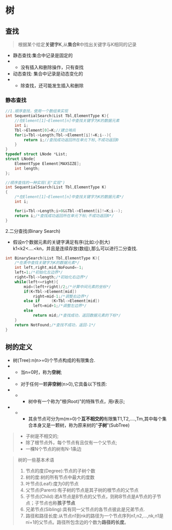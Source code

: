 # 树

## 查找

> 根据某个给定**关键字K**,从**集合R**中找出关键字与K相同的记录
* 静态查找:集合中记录是固定的
* * 没有插入和删除操作，只有查找
* 动态查找: 集合中记录是动态变化的
* * 除查找，还可能发生插入和删除

### 静态查找

```C++
//1.顺序查找，使用一个数组来实现
int SequentialSearch(List Tbl,ElementType K){
    //在Element[1]~Element[n]中查找关键字为K的数据元素
    int i;
    Tbl->Element[0]=K;//建立哨兵
    for(i=Tbl->Length;Tbl->Element[i]!=K;i--){
        return i;//查找成功返回所在单元下标,不成功返回0
    }
}
typedef struct LNode *List;
struct LNode{
    ElementType Element[MAXSIZE];
    int length;
};

//顺序查找的一种实现(无"实现")
int SequentialSearch(List Tbl,ElementType K)
{
    /*在Element[1]~Element[n]中查找关键字为K的数据元素*/
    int i;

    for(i=Tbl->Length;i>0&&Tbl->Element[i]!=K;i--);
    return i;/*查找成功返回所在单元下标;不成功返回0*/
}
```


2.二分查找(Binary Search)

* 假设n个数据元素的关键字满足有序(比如:小到大)<br>
k1<k2<....<kn，并且是连续存放(数组),那么可以进行二分查找.

```C++
int BinarySearch(List Tbl,ElementType K){
    /*在表中查找关键字为K的数据元素*/
    int left,right,mid,NoFound=-1;
    left=1;/*初始化左边界*/
    right=Tbl->length;/*初始化右边界*/
    while(left<=right){
        mid=(left+right)/2;/*计算中间元素的坐标*/
        if(K<Tbl->Element[mid])
            right=mid-1;/*调整右边界*/
        else if     (K>Tbl->Element[mid])
            left=mid+1;/*调整左边界*/
        else
            return mid;/*查找成功，返回数据元素的下标*/
    }
    return NotFound;/*查找不成功，返回-1*/
}
```

## 树的定义

* 树(Tree):n(n>=0)个节点构成的有限集合.
* * 当n=0时，称为**空树**;
* * 对于任何一颗**非空树**(n>0),它具备以下性质:
* * - 树中有一个称为"根(Root)"的特殊节点，用r表示;
* * - 其余节点可分为m(m>0)个**互不相交的**有限集T1,T2,....,Tm,其中每个集合本身又是一颗树，称为原来树的"**子树**"(SubTree)

> * 子树是不相交的;
> * 除了根节点外，每个节点有且仅有一个父节点;
> * 一棵N个节点的树有N-1条边

> 树的一些基本术语
> 1. 节点的度(Degree):节点的子树个数
> 2. 树的度:树的所有节点中最大的度数
> 3. 叶节点(Leaf):度为0的节点
> 4. 父节点(Parent):有子树的节点是其子树的根节点的父节点
> 5. 子节点(Child):若A节点是B节点的父节点，则称B节点是A节点的子节点；子节点也称**孩子节点**
> 6. 兄弟节点(Sibling):具有同一父节点的各节点彼此是兄弟节点.
> 7. 路径和路径长度:从节点n1到nk的路径为一个节点序列n1,n2,...,nk,n1是ni+1的父节点。路径所包含边的个数为**路径的长度**。

